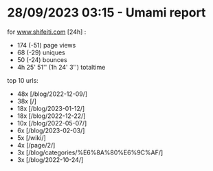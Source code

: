 # 28/09/2023 03:15 - Umami report
for www.shifeiti.com [24h] :

 - 174 (-51) page views
 - 68 (-29) uniques
 - 50 (-24) bounces
 - 4h 25' 51'' (1h 24' 3'') totaltime


top 10 urls:
 - 48x [/blog/2022-12-09/]
 - 38x [/]
 - 18x [/blog/2023-01-12/]
 - 18x [/blog/2022-12-22/]
 - 10x [/blog/2022-05-07/]
 - 6x [/blog/2023-02-03/]
 - 5x [/wiki/]
 - 4x [/page/2/]
 - 3x [/blog/categories/%E6%8A%80%E6%9C%AF/]
 - 3x [/blog/2022-10-24/]


